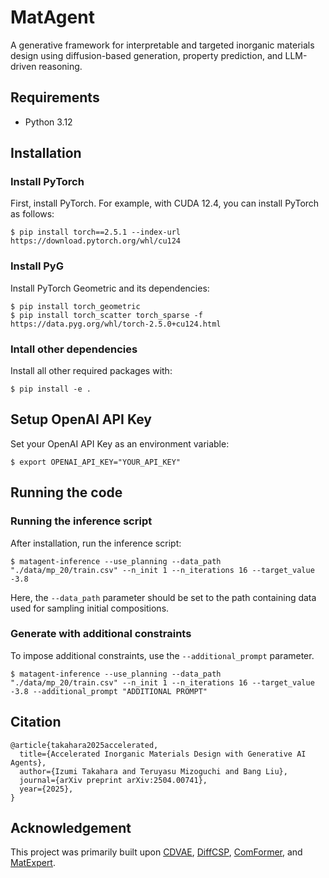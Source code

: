 # MatAgent
A generative framework for interpretable and targeted inorganic materials design using diffusion-based generation, property prediction, and LLM-driven reasoning.

## Requirements
- Python 3.12

## Installation
### Install PyTorch
First, install PyTorch. For example, with CUDA 12.4, you can install PyTorch as follows:
```
$ pip install torch==2.5.1 --index-url https://download.pytorch.org/whl/cu124
```

### Install PyG
Install PyTorch Geometric and its dependencies:
```
$ pip install torch_geometric
$ pip install torch_scatter torch_sparse -f https://data.pyg.org/whl/torch-2.5.0+cu124.html
```

### Intall other dependencies
Install all other required packages with:
```
$ pip install -e .
```

## Setup OpenAI API Key
Set your OpenAI API Key as an environment variable:
```
$ export OPENAI_API_KEY="YOUR_API_KEY"
```

## Running the code
### Running the inference script
After installation, run the inference script:
```
$ matagent-inference --use_planning --data_path "./data/mp_20/train.csv" --n_init 1 --n_iterations 16 --target_value -3.8
```
Here, the `--data_path` parameter should be set to the path containing data used for sampling initial compositions.

### Generate with additional constraints
To impose additional constraints, use the `--additional_prompt` parameter.
```
$ matagent-inference --use_planning --data_path "./data/mp_20/train.csv" --n_init 1 --n_iterations 16 --target_value -3.8 --additional_prompt "ADDITIONAL PROMPT"
```
## Citation
```
@article{takahara2025accelerated,
  title={Accelerated Inorganic Materials Design with Generative AI Agents}, 
  author={Izumi Takahara and Teruyasu Mizoguchi and Bang Liu},
  journal={arXiv preprint arXiv:2504.00741},
  year={2025},
}
```

## Acknowledgement
This project was primarily built upon [CDVAE](https://github.com/txie-93/cdvae), [DiffCSP](https://github.com/jiaor17/DiffCSP), [ComFormer](https://github.com/divelab/AIRS/tree/main/OpenMat/ComFormer), and [MatExpert](https://github.com/BangLab-UdeM-Mila/MatExpert).
